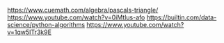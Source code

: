 https://www.cuemath.com/algebra/pascals-triangle/
https://www.youtube.com/watch?v=0iMtlus-afo
https://builtin.com/data-science/python-algorithms
https://www.youtube.com/watch?v=1qw5ITr3k9E

